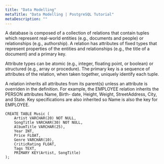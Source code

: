 ```yaml
---
title: "Data Modelling"
metaTitle: "Data Modelling | PostgreSQL Tutorial"
metaDescription: ""
---
```


A database is composed of a collection of relations that contain tuples which represent real-world entities (e.g., documents and people) or relationships (e.g., authorship). A relation has attributes of fixed types that represent properties of the entities and relationships (e.g., the title of a document) and a primary key. 

Attribute types can be atomic (e.g., integer, floating point, or boolean) or structured (e.g., array or procedure). The primary key is a sequence of attributes of the relation, when taken together, uniquely identify each tuple.

A relation inherits all attributes from its parent(s) unless an attribute is overriden in the definition. For example, the EMPLOYEE relation inherits the PERSON attributes Name, Birth- date, Height, Weight, StreetAddress, City, and State. Key specifications are also inherited so Name is also the key for EMPLOYEE.

```
CREATE TABLE Music (
    Artist VARCHAR(20) NOT NULL, 
    SongTitle VARCHAR(30) NOT NULL,
    AlbumTitle VARCHAR(25),
    Year INT,
    Price FLOAT,
    Genre VARCHAR(10),
    CriticRating FLOAT,
    Tags TEXT,
    PRIMARY KEY(Artist, SongTitle)
);
```